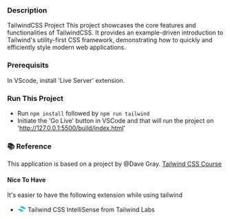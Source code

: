 ### Description
TailwindCSS Project
This project showcases the core features and functionalities of TailwindCSS. It provides an example-driven introduction to Tailwind's utility-first CSS framework, demonstrating how to quickly and efficiently style modern web applications.

### Prerequisits
In VScode, install 'Live Server' extension.

### Run This Project
- Run `npm install` followed by `npm run tailwind`
- Initiate the 'Go Live' button in VSCode and that will run the project on 'http://127.0.0.1:5500/build/index.html'

### 📚 Reference
This application is based on a project by @Dave Gray. 
[Tailwind CSS Course](https://github.com/gitdagray/tailwind-css-course)

#### Nice To Have
It's easier to have the following extension while using tailwind
- <a target="_blank" rel="noopener noreferrer" href="/lameesnd/tailwindcss/blob/master/tailwindcss.png"><img src="tailwindcss.png" alt="Tailwind Logo" style="/* max-width: 100%; */height: 20px;vertical-align: text-bottom;/* width: 20px; */"></a> Tailwind CSS IntelliSense from Tailwind Labs